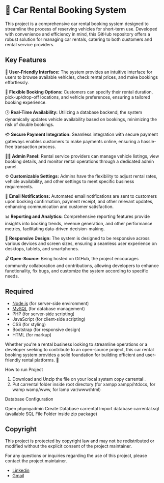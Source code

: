 # 🚗 Car Rental Booking System

This project is a comprehensive car rental booking system designed to streamline the process of reserving vehicles for short-term use. Developed with convenience and efficiency in mind, this GitHub repository offers a robust solution for managing car rentals, catering to both customers and rental service providers.

## Key Features

🌟 **User-Friendly Interface:** The system provides an intuitive interface for users to browse available vehicles, check rental prices, and make bookings effortlessly.

🔄 **Flexible Booking Options:** Customers can specify their rental duration, pick-up/drop-off locations, and vehicle preferences, ensuring a tailored booking experience.

🕒 **Real-Time Availability:** Utilizing a database backend, the system dynamically updates vehicle availability based on bookings, minimizing the risk of double bookings.

💳 **Secure Payment Integration:** Seamless integration with secure payment gateways enables customers to make payments online, ensuring a hassle-free transaction process.

👨‍💼 **Admin Panel:** Rental service providers can manage vehicle listings, view booking details, and monitor rental operations through a dedicated admin panel.

⚙️ **Customizable Settings:** Admins have the flexibility to adjust rental rates, vehicle availability, and other settings to meet specific business requirements.

📧 **Email Notifications:** Automated email notifications are sent to customers upon booking confirmation, payment receipt, and other relevant updates, enhancing communication and customer satisfaction.

📊 **Reporting and Analytics:** Comprehensive reporting features provide insights into booking trends, revenue generation, and other performance metrics, facilitating data-driven decision-making.

📱 **Responsive Design:** The system is designed to be responsive across various devices and screen sizes, ensuring a seamless user experience on desktops, tablets, and smartphones.

🔓 **Open-Source:** Being hosted on GitHub, the project encourages community collaboration and contributions, allowing developers to enhance functionality, fix bugs, and customize the system according to specific needs.

## Required

- [Node.js](https://nodejs.org/) (for server-side environment)
- [MySQL](https://www.mysql.com/) (for database management)
- PHP (for server-side scripting)
- JavaScript (for client-side scripting)
- CSS (for styling)
- Bootstrap (for responsive design)
- HTML (for markup)

Whether you're a rental business looking to streamline operations or a developer seeking to contribute to an open-source project, this car rental booking system provides a solid foundation for building efficient and user-friendly rental platforms. 🚀


How to run Project
1. Download and Unzip the file on your local system copy carrental .
2. Put carrental folder inside root directory (for xampp xampp/htdocs, for wamp wamp/www, for lamp var/www/html)

Database Configuration

Open phpmyadmin
Create Database carrental
Import database carrental.sql (available SQL File Folder inside zip package)

## Copyright

This project is protected by copyright law and may not be redistributed or modified without the explicit consent of the project maintainer.

For any questions or inquiries regarding the use of this project, please contact the project maintainer.
- [Linkedin](https://www.linkedin.com/in/loganathan26/)
- [Gmail](logusivam26@gmail.com)
